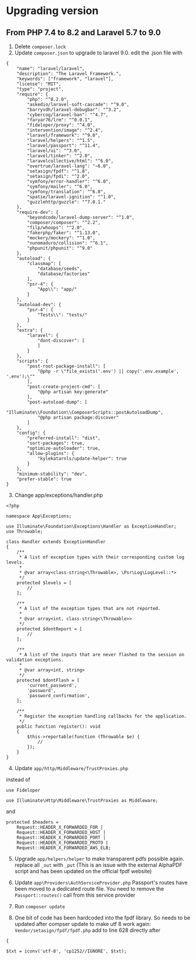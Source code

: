 # Upgrading version
## From PHP 7.4 to 8.2 and Laravel 5.7 to 9.0


1. Delete ```composer.lock```
2. Update ```composer.json``` to upgrade to laravel 9.0. edit the .json file with
~~~
{
    "name": "laravel/laravel",
    "description": "The Laravel Framework.",
    "keywords": ["framework", "laravel"],
    "license": "MIT",
    "type": "project",
    "require": {
        "php": "^8.2.0",
        "askedio/laravel-soft-cascade": "^9.0",
        "barryvdh/laravel-debugbar": "^3.2",
        "cybercog/laravel-ban": "^4.7",
        "faryar76/lrm": "^0.0.1",
        "fideloper/proxy": "^4.0",
        "intervention/image": "^2.4",
        "laravel/framework": "^9.0",
        "laravel/helpers": "^1.5",
        "laravel/passport": "^11.4",
		"laravel/ui": "^3.0",
        "laravel/tinker": "^2.0",
        "laravelcollective/html": "^6.0",
        "overtrue/laravel-lang": "~6.0",
        "setasign/fpdf": "^1.8",
		"setasign/fpdi": "^2.0",
        "symfony/error-handler": "^6.0",
        "symfony/mailer": "^6.0",
        "symfony/translation": "^6.0",
		"spatie/laravel-ignition": "^1.0",
		"guzzlehttp/guzzle": "^7.0.1."
    },
    "require-dev": {
        "beyondcode/laravel-dump-server": "^1.0",
        "composer/composer": "^2.2",
        "filp/whoops": "^2.0",
        "fakerphp/faker": "^1.13.0",
        "mockery/mockery": "^1.0",
        "nunomaduro/collision": "^6.1",
        "phpunit/phpunit": "^9.0"
    },
    "autoload": {
        "classmap": [
            "database/seeds",
            "database/factories"
        ],
        "psr-4": {
            "App\\": "app/"
        }
    },
    "autoload-dev": {
        "psr-4": {
            "Tests\\": "tests/"
        }
    },
    "extra": {
        "laravel": {
            "dont-discover": [
            ]
        }
    },
    "scripts": {
        "post-root-package-install": [
            "@php -r \"file_exists('.env') || copy('.env.example', '.env');\""
        ],
        "post-create-project-cmd": [
            "@php artisan key:generate"
        ],
        "post-autoload-dump": [
            "Illuminate\\Foundation\\ComposerScripts::postAutoloadDump",
            "@php artisan package:discover"
        ]
    },
    "config": {
        "preferred-install": "dist",
        "sort-packages": true,
        "optimize-autoloader": true,
        "allow-plugins": {
            "kylekatarnls/update-helper": true
        }
    },
    "minimum-stability": "dev",
    "prefer-stable": true
}
~~~

3. Change app/exceptions/handler.php
~~~
<?php

namespace App\Exceptions;

use Illuminate\Foundation\Exceptions\Handler as ExceptionHandler;
use Throwable;

class Handler extends ExceptionHandler
{
    /**
     * A list of exception types with their corresponding custom log levels.
     *
     * @var array<class-string<\Throwable>, \Psr\Log\LogLevel::*>
     */
    protected $levels = [
        //
    ];

    /**
     * A list of the exception types that are not reported.
     *
     * @var array<int, class-string<\Throwable>>
     */
    protected $dontReport = [
        //
    ];

    /**
     * A list of the inputs that are never flashed to the session on validation exceptions.
     *
     * @var array<int, string>
     */
    protected $dontFlash = [
        'current_password',
        'password',
        'password_confirmation',
    ];

    /**
     * Register the exception handling callbacks for the application.
     */
    public function register(): void
    {
        $this->reportable(function (Throwable $e) {
            //
        });
    }
}
~~~

4. Update ```app/http/Middleware/TrustProxies.php```

instead of 
~~~
use Fideloper
~~~
~~~
use Illuminate\Http\Middleware\TrustProxies as Middleware; 
~~~
 and
~~~
protected $headers =
    Request::HEADER_X_FORWARDED_FOR |
    Request::HEADER_X_FORWARDED_HOST |
    Request::HEADER_X_FORWARDED_PORT |
    Request::HEADER_X_FORWARDED_PROTO |
    Request::HEADER_X_FORWARDED_AWS_ELB;
~~~

5. Upgrade ```app/helpers/helper``` to make transparent pdfs possible again.
replace all ```_out``` with ```_put```
(This is an issue with the external AlphaPDF script and has been updated on the official fpdf website)


6. Update ```app\Providers\AuthServiceProvider.php```
Passport's routes have been moved to a dedicated route file. You need to remove the ```Passport::routes()``` call from this service provider


7. Run ```composer update```

8. One bit of code has been hardcoded into the fpdf library. So needs to be updated after compser update
to make utf 8 work again:
```Vendor/setasign/fpdf/fpdf.php```		add to line 628  directly after
~~~if($txt!=='') 
{
~~~
~~~
$txt = iconv('utf-8', 'cp1252//IGNORE', $txt); 
~~~
